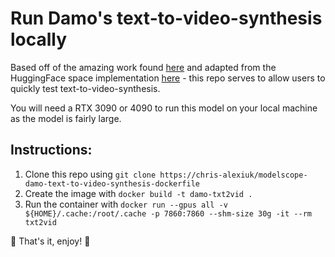 # Run Damo's text-to-video-synthesis locally

Based off of the amazing work found [here](https://modelscope.cn/models/damo/text-to-video-synthesis/summary) and adapted from the HuggingFace space implementation [here](https://huggingface.co/spaces/damo-vilab/modelscope-text-to-video-synthesis) - this repo serves to allow users to quickly test text-to-video-synthesis.

You will need a RTX 3090 or 4090 to run this model on your local machine as the model is fairly large.

## Instructions:

1. Clone this repo using `git clone https://chris-alexiuk/modelscope-damo-text-to-video-synthesis-dockerfile`
2. Create the image with `docker build -t damo-txt2vid .`
3. Run the container with `docker run --gpus all -v ${HOME}/.cache:/root/.cache -p 7860:7860 --shm-size 30g -it --rm txt2vid`

:tada: That's it, enjoy! :tada:

